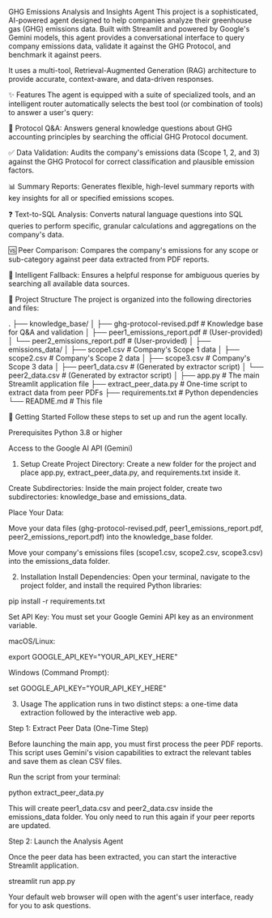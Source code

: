 GHG Emissions Analysis and Insights Agent
This project is a sophisticated, AI-powered agent designed to help companies analyze their greenhouse gas (GHG) emissions data. Built with Streamlit and powered by Google's Gemini models, this agent provides a conversational interface to query company emissions data, validate it against the GHG Protocol, and benchmark it against peers.

It uses a multi-tool, Retrieval-Augmented Generation (RAG) architecture to provide accurate, context-aware, and data-driven responses.

✨ Features
The agent is equipped with a suite of specialized tools, and an intelligent router automatically selects the best tool (or combination of tools) to answer a user's query:

📄 Protocol Q&A: Answers general knowledge questions about GHG accounting principles by searching the official GHG Protocol document.

✅ Data Validation: Audits the company's emissions data (Scope 1, 2, and 3) against the GHG Protocol for correct classification and plausible emission factors.

📊 Summary Reports: Generates flexible, high-level summary reports with key insights for all or specified emissions scopes.

❓ Text-to-SQL Analysis: Converts natural language questions into SQL queries to perform specific, granular calculations and aggregations on the company's data.

🆚 Peer Comparison: Compares the company's emissions for any scope or sub-category against peer data extracted from PDF reports.

🧠 Intelligent Fallback: Ensures a helpful response for ambiguous queries by searching all available data sources.

📁 Project Structure
The project is organized into the following directories and files:

.
├── knowledge_base/
│   ├── ghg-protocol-revised.pdf  # Knowledge base for Q&A and validation
│   ├── peer1_emissions_report.pdf # (User-provided)
│   └── peer2_emissions_report.pdf # (User-provided)
│
├── emissions_data/
│   ├── scope1.csv                # Company's Scope 1 data
│   ├── scope2.csv                # Company's Scope 2 data
│   ├── scope3.csv                # Company's Scope 3 data
│   ├── peer1_data.csv            # (Generated by extractor script)
│   └── peer2_data.csv            # (Generated by extractor script)
│
├── app.py                        # The main Streamlit application file
├── extract_peer_data.py          # One-time script to extract data from peer PDFs
├── requirements.txt              # Python dependencies
└── README.md                     # This file

🚀 Getting Started
Follow these steps to set up and run the agent locally.

Prerequisites
Python 3.8 or higher

Access to the Google AI API (Gemini)

1. Setup
Create Project Directory: Create a new folder for the project and place app.py, extract_peer_data.py, and requirements.txt inside it.

Create Subdirectories: Inside the main project folder, create two subdirectories: knowledge_base and emissions_data.

Place Your Data:

Move your data files (ghg-protocol-revised.pdf, peer1_emissions_report.pdf, peer2_emissions_report.pdf) into the knowledge_base folder.

Move your company's emissions files (scope1.csv, scope2.csv, scope3.csv) into the emissions_data folder.

2. Installation
Install Dependencies: Open your terminal, navigate to the project folder, and install the required Python libraries:

pip install -r requirements.txt

Set API Key: You must set your Google Gemini API key as an environment variable.

macOS/Linux:

export GOOGLE_API_KEY="YOUR_API_KEY_HERE"

Windows (Command Prompt):

set GOOGLE_API_KEY="YOUR_API_KEY_HERE"

3. Usage
The application runs in two distinct steps: a one-time data extraction followed by the interactive web app.

Step 1: Extract Peer Data (One-Time Step)

Before launching the main app, you must first process the peer PDF reports. This script uses Gemini's vision capabilities to extract the relevant tables and save them as clean CSV files.

Run the script from your terminal:

python extract_peer_data.py

This will create peer1_data.csv and peer2_data.csv inside the emissions_data folder. You only need to run this again if your peer reports are updated.

Step 2: Launch the Analysis Agent

Once the peer data has been extracted, you can start the interactive Streamlit application.

streamlit run app.py

Your default web browser will open with the agent's user interface, ready for you to ask questions.